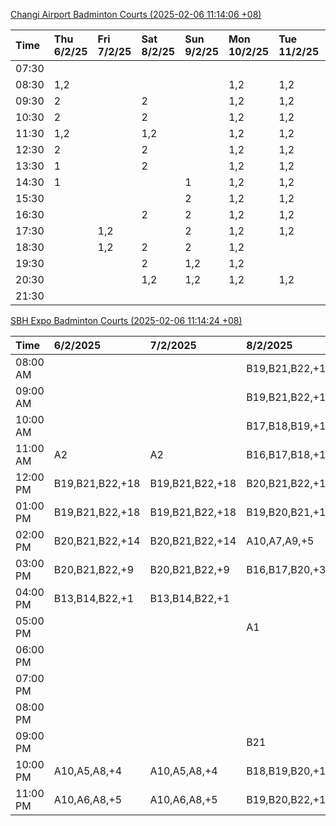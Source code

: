 [Changi Airport Badminton Courts (2025-02-06 11:14:06 +08)](https://www.carc.org.sg/FacilityBooking.aspx)

| Time   | Thu 6/2/25   | Fri 7/2/25   | Sat 8/2/25   | Sun 9/2/25   | Mon 10/2/25   | Tue 11/2/25   | Wed 12/2/25   |
|:-------|:-------------|:-------------|:-------------|:-------------|:--------------|:--------------|:--------------|
| 07:30  |              |              |              |              |               |               |               |
| 08:30  | 1,2          |              |              |              | 1,2           | 1,2           | 1,2           |
| 09:30  | 2            |              | 2            |              | 1,2           | 1,2           | 1,2           |
| 10:30  | 2            |              | 2            |              | 1,2           | 1,2           | 1,2           |
| 11:30  | 1,2          |              | 1,2          |              | 1,2           | 1,2           | 1,2           |
| 12:30  | 2            |              | 2            |              | 1,2           | 1,2           | 1,2           |
| 13:30  | 1            |              | 2            |              | 1,2           | 1,2           | 1,2           |
| 14:30  | 1            |              |              | 1            | 1,2           | 1,2           | 1,2           |
| 15:30  |              |              |              | 2            | 1,2           | 1,2           | 1,2           |
| 16:30  |              |              | 2            | 2            | 1,2           | 1,2           | 1,2           |
| 17:30  |              | 1,2          |              | 2            | 1,2           | 1,2           | 2             |
| 18:30  |              | 1,2          | 2            | 2            | 1,2           |               | 2             |
| 19:30  |              |              | 2            | 1,2          | 1,2           |               | 1,2           |
| 20:30  |              |              | 1,2          | 1,2          | 1,2           | 1,2           | 1,2           |
| 21:30  |              |              |              |              |               |               |               |

[SBH Expo Badminton Courts (2025-02-06 11:14:24 +08)](https://singaporebadmintonhall.getomnify.com/widgets/O3MRKGBH359GA55KHMG1RD)

| Time     | 6/2/2025        | 7/2/2025        | 8/2/2025        | 9/2/2025        | 10/2/2025       | 11/2/2025      | 12/2/2025      |
|:---------|:----------------|:----------------|:----------------|:----------------|:----------------|:---------------|:---------------|
| 08:00 AM |                 |                 | B19,B21,B22,+14 |                 | B19,B21,B22,+7  | B19,B21,B22,+9 | B19,B21,B22,+9 |
| 09:00 AM |                 |                 | B19,B21,B22,+15 |                 |                 | B19,B21,B22,+9 | B19,B21,B22,+9 |
| 10:00 AM |                 |                 | B17,B18,B19,+12 |                 |                 | B19,B21,B22,+6 | B19,B21,B22,+7 |
| 11:00 AM | A2              | A2              | B16,B17,B18,+11 |                 |                 | B20,B21,B22,+5 | B19,B21,B22,+8 |
| 12:00 PM | B19,B21,B22,+18 | B19,B21,B22,+18 | B20,B21,B22,+17 | A4,A6           |                 | B19,B21,B22,+9 | B19,B21,B22,+9 |
| 01:00 PM | B19,B21,B22,+18 | B19,B21,B22,+18 | B19,B20,B21,+18 |                 | A5,A7,A8,+4     | B19,B21,B22,+9 | B19,B21,B22,+9 |
| 02:00 PM | B20,B21,B22,+14 | B20,B21,B22,+14 | A10,A7,A9,+5    |                 |                 | B19,B21,B22,+6 | B19,B21,B22,+8 |
| 03:00 PM | B20,B21,B22,+9  | B20,B21,B22,+9  | B16,B17,B20,+3  |                 |                 | B12            | B19,B20,B21,+5 |
| 04:00 PM | B13,B14,B22,+1  | B13,B14,B22,+1  |                 |                 |                 |                | B13,B16,B21,+2 |
| 05:00 PM |                 |                 | A1              |                 |                 | B12,B13,B14    |                |
| 06:00 PM |                 |                 |                 |                 |                 |                |                |
| 07:00 PM |                 |                 |                 |                 | A7,A8           |                |                |
| 08:00 PM |                 |                 |                 |                 | B20,B21,B22,+7  |                |                |
| 09:00 PM |                 |                 | B21             | B11,B13         | B20,B21,B22,+13 |                |                |
| 10:00 PM | A10,A5,A8,+4    | A10,A5,A8,+4    | B18,B19,B20,+15 | B20,B21,B22,+15 | A10,A8,A9,+7    |                |                |
| 11:00 PM | A10,A6,A8,+5    | A10,A6,A8,+5    | B19,B20,B22,+16 | B20,B21,B22,+16 | A10,A8,A9,+7    |                |                |
